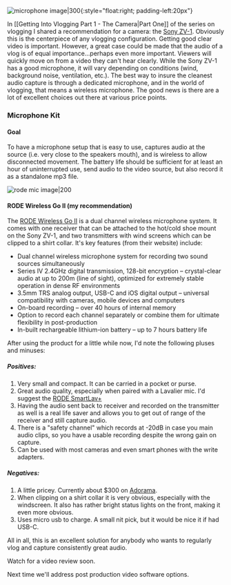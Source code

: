![microphone image|300](https://edge.rode.com/images/page/88/modules/417/rode-wigo2-insitu%201-interior-youtuber-jan-2021-1000x1000-rgb.jpg){:style="float:right; padding-left:20px"}

In [[Getting Into Vlogging Part 1 - The Camera|Part One]] of the series on vlogging I shared a recommendation for a camera: the [Sony ZV-1](https://www.amazon.com/Sony-Content-Creators-Vlogging-Microphone/dp/B08965JV8D). Obviously this is the centerpiece of any vlogging configuration. Getting good clear video is important. However, a great case could be made that the audio of a vlog is of equal importance...perhaps even more important. Viewers will quickly move on from a video they can't hear clearly. While the Sony ZV-1 has a good microphone, it will vary depending on conditions (wind, background noise, ventilation, etc.). The best way to insure the cleanest audio capture is through a dedicated microphone, and in the world of vlogging, that means a wireless microphone. The good news is there are a lot of excellent choices out there at various price points.
### Microphone Kit
#### Goal
To have a microphone setup that is easy to use, captures audio at the source (i.e. very close to the speakers mouth), and is wireless to allow disconnected movement. The battery life should be sufficient for at least an hour of uninterrupted use, send audio to the video source, but also record it as a standalone mp3 file.

![rode mic image|200](https://edge.rode.com//images/page/88/modules/415/rode-wigo2-product-front-triple-reciever-transmitter-jan-2021-1000x1000-rgb.jpg)
#### RODE Wireless Go II (my recommendation)
The [RODE Wireless Go II](https://rode.com/microphones/wireless/wirelessgoii_2) is a dual channel wireless microphone system. It comes with one receiver that can be attached to the hot/cold shoe mount on the Sony ZV-1, and two transmitters with wind screens which can be clipped to a shirt collar. It's key features (from their website) include:
- Dual channel wireless microphone system for recording two sound sources simultaneously   
- Series IV 2.4GHz digital transmission, 128-bit encryption – crystal-clear audio at up to 200m (line of sight), optimized for extremely stable operation in dense RF environments 
- 3.5mm TRS analog output, USB-C and iOS digital output – universal compatibility with cameras, mobile devices and computers
- On-board recording – over 40 hours of internal memory
- Option to record each channel separately or combine them for ultimate flexibility in post-production    
- In-built rechargeable lithium-ion battery – up to 7 hours battery life

After using the product for a little while now, I'd note the following pluses and minuses:
##### Positives:
1. Very small and compact. It can be carried in a pocket or purse.
2. Great audio quality, especially when paired with a Lavalier mic. I'd suggest the [RODE SmartLav+](https://www.amazon.com/gp/product/B00EO4A7L0/ref=ppx_yo_dt_b_asin_title_o02_s00?ie=UTF8&psc=1)
3. Having the audio sent back to receiver and recorded on the transmitter as well is a real life saver and allows you to get out of range of the receiver and still capture audio.
4. There is a "safety channel" which records at -20dB in case you main audio clips, so you have a usable recording despite the wrong gain on capture.
5. Can be used with most cameras and even smart phones with the write adapters.

##### Negatives:
1. A little pricey. Currently about $300 on [Adorama](https://www.adorama.com/rdwigoii.html).
2. When clipping on a shirt collar it is very obvious, especially with the windscreen. It also has rather bright status lights on the front, making it even more obvious.
3. Uses micro usb to charge. A small nit pick, but it would be nice it if had USB-C.

All in all, this is an excellent solution for anybody who wants to regularly vlog and capture consistently great audio.

Watch for a video review soon.

Next time we'll address post production video software options.
